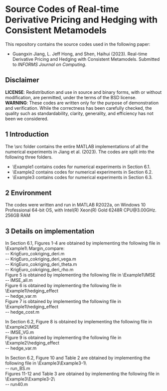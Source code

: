 # Source Codes of Real-time Derivative Pricing and Hedging with Consistent Metamodels
This repository contains the source codes used in the following paper:  
- Guangxin Jiang, L. Jeff Hong, and Shen, Haihui (2023). Real-time Derivative Pricing and Hedging with Consistent Metamodels. Submitted to _INFORMS Journal on Computing_.
## Disclaimer
**LICENSE**: Redistribution and use in source and binary forms, with or without modification, are permitted, under the terms of the BSD license.  
**WARNING**: These codes are written only for the purpose of demonstration and verification. While the correctness has been carefully checked, the quality such as standardability, clarity, generality, and efficiency has not been we considered.  
## 1 Introduction
The \src folder contains the entire MATLAB implementations of all the numerical experiments in Jiang et al. (2023). The codes are split into the following three folders.  
- \Example1 contains codes for numerical experiments in Section 6.1.  
- \Example2 contains codes for numerical experiments in Section 6.2.  
- \Example3 contains codes for numerical experiments in Section 6.3.  
## 2 Environment
The codes were written and run in MATLAB R2022a, on Windows 10 Professional 64-bit OS, with lntel(R) Xeon(R) Gold 6248R CPU\@3.00GHz. 256GB RAM
## 3 Details on implementation
In Section 6.1, Figures 1-4 are obtained by implementing the following file in \Example1\ Margin\_compare:  
-- KrigEuro_cokriging_deri.m  
-- KrigEuro_cokriging_deri_vega.m   
-- KrigEuro_cokriging_deri_theta.m  
-- KrigEuro_cokriging_deri_rho.m  
Figure 5 is obtained by implementing the following file in \Example1\IMSE  
-- IMSE_all.m  
Figure 6 is obtained by implementing the following file in \Example1\hedging\_effect  
-- hedge_var.m  
Figure 7 is obtained by implementing the following file in \Example1\hedging\_effect  
-- hedge_cost.m

In Section 6.2, Figure 8 is obtained by implementing the following file in \Example2\IMSE  
-- IMSE_VG.m  
Figure 9 is obtained by implementing the following file in \Example2\hedging\_effect  
-- hedge_var.m  

In Section 6.2, Figure 10 and Table 2 are obtained by implementing the following file in \Example3\Example3-1\  
-- run_BS.m  
Figures 11-12 and Table 3 are obtained by implementing the following file in \Example3\Example3-2\  
-- run40.m
